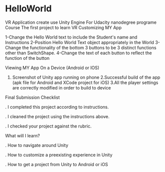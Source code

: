 # HelloWorld
VR Application create use Unity Engine For Udacity nanodegree programe Course
The first project to learn VR
Customizing MY App

1-Change the Hello World text to include the Student's name and Instructions
2-Position Hello World Text object appropriately in the World
3-Change the functionality of the bottom 3 buttons to be 3 distinct functions other than SwitchShape.
4-Change the text of each button to reflect the function of the button

Viewing MY App On a Device (Android or IOS)

   1. Screenshot of Unity app running on phone
    2.Successful build of the app (apk file for Android and XCode project for iOS)
    3.All the player settings are correctly modified in order to build to device

Final Submission Checklist

   . I completed this project according to instructions.

   . I cleaned the project using the instructions above.

   . I checked your project against the rubric.

What will I learn?

   . How to navigate around Unity

   . How to customize a preexisting experience in Unity

   . How to get a project from Unity to Android or iOS

